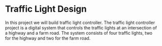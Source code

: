 # Traffic Light Design

In this project we will build traffic light controller. The traffic light controller project is a digital system that controls the traffic lights at an 
intersection of a highway and a farm road. The system consists of four traffic lights, two for the highway and two for the farm road.
